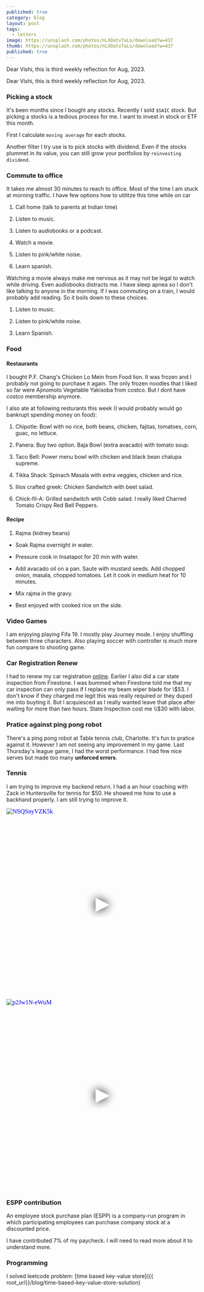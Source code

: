```yaml
---
published: true
category: blog
layout: post
tags: 
  - letters
image: https://unsplash.com/photos/nLXOatvTaLo/download?w=437
thumb: https://unsplash.com/photos/nLXOatvTaLo/download?w=437
published: true
---
```


Dear Vishi, this is third weekly reflection for Aug, 2023.<!-- truncate_here -->

Dear Vishi, this is third weekly reflection for Aug, 2023.

### Picking a stock

It's been months since I bought any stocks. Recently I sold `$SAIC` stock. But picking a stocks is a tedious process for me. I want to invest in stock or ETF this month.

First I calculate `moving average` for each stocks.

Another filter I try use is to pick stocks with dividend. Even if the stocks plummet in its value, you can still grow your portfolios by `reinvesting dividend`.

### Commute to office

It takes me almost 30 minutes to reach to office. Most of the time I am stuck at morning traffic. I have few options how to utilitze this time while on car

1. Call home (talk to parents at Indian time)

2. Listen to music.

3. Listen to audiobooks or a podcast.

4. Watch a movie.

5. Listen to pink/white noise.

6. Learn spanish.

Watching a movie always make me nervous as it may not be legal to watch while driving. Even audiobooks distracts me. I have sleep apnea so I don't like talking to anyone in the morning. If I was commuting on a train, I would probably add reading. So it boils down to these choices. 

1. Listen to music. 

2. Listen to pink/white noise. 

3. Learn Spanish.

### Food

#### Restaurants

I bought P.F. Chang's Chicken Lo Mein from Food lion. It was frozen and I probably not going to purchase it again. The only frozen noodles that I liked so far were Ajinomoto Vegetable Yakisoba from costco. But I dont have costco membership anymore.

I also ate at following resturants this week (I would probably would go bankrupt spending money on food): 

1. Chipotle: Bowl with no rice, both beans, chicken, fajitas, tomatoes, corn, guac, no lettuce.

2. Panera: Buy two option. Baja Bowl (extra avacado) with tomato soup.

3. Taco Bell: Power menu bowl with chicken and black bean chalupa supreme.

4. Tikka Shack: Spinach Masala with extra veggies, chicken and rice.

5. Ilios crafted greek: Chicken Sandwitch with beet salad.

6. Chick-fil-A: Grilled sandwitch wtih Cobb salad. I really liked Charred Tomato Crispy Red Bell Peppers.

#### Recipe

1. Rajma (kidney beans)

* Soak Rajma overnight in water. 

* Pressure cook in Insatapot for 20 min with water. 

* Add avacado oil on a pan. Saute with mustard seeds. Add chopped onion, masala, chopped tomatoes. Let it cook in medium heat for 10 minutes.   

* Mix rajma in the gravy.

* Best enjoyed with cooked rice on the side.


### Video Games

I am enjoying playing Fifa 19. I mostly play Journey mode. I enjoy shuffling between three characters. Also playing soccer with controller is much more fun compare to shooting game.

### Car Registration Renew

I had to renew my car registration [online](https://payments.ncdot.gov/). Earlier I also did a car state inspection from Firestone. I was bummed when Firestone told me that my car inspection can only pass if I replace my beam wiper blade for \\$53. I don't know if they charged me legit this was really required or they duped me into buyting it. But I acquiesced as I really wanted leave that place after waiting for more than two hours. State Inspection cost me \\$30 with labor.

### Pratice against ping pong robot

There's a ping pong robot at Table tennis club, Charlotte. It's fun to pratice against it. However I am not seeing any improvement in my game. Last Thursday's league game, I had the worst performance.  I had few nice serves but made too many **unforced errors**. 

### Tennis

I am trying to improve my backend return. I had a an hour coaching with Zack in Huntersville for tennis for $50. He showed me how to use a backhand properly. I am still trying to improve it.

<iframe
  style="position: relative;  width: 100%;" 
   height="500"
  src="https://www.youtube.com/embed/NSQSnyVZK5k?autoplay=1"
  srcdoc="<style>*{padding:0;margin:0;overflow:hidden}html,body{height:100%}img,span{position:absolute;width:100%;top:0;bottom:0;margin:auto}span{height:1.5em;text-align:center;font:48px/1.5 sans-serif;color:white;text-shadow:0 0 0.5em black}</style><a href=https://www.youtube.com/embed/NSQSnyVZK5k?autoplay=1><img src=https://img.youtube.com/vi/NSQSnyVZK5k/hqdefault.jpg alt='NSQSnyVZK5k'><span>▶</span></a>"
  frameborder="0"
  allow="accelerometer; autoplay; encrypted-media; gyroscope; picture-in-picture"
  allowfullscreen
  title="NSQSnyVZK5k"
></iframe><br>

<iframe
  style="position: relative;  width: 100%;" 
   height="500"
  src="https://www.youtube.com/embed/p2Jw1N-eWuM?autoplay=1"
  srcdoc="<style>*{padding:0;margin:0;overflow:hidden}html,body{height:100%}img,span{position:absolute;width:100%;top:0;bottom:0;margin:auto}span{height:1.5em;text-align:center;font:48px/1.5 sans-serif;color:white;text-shadow:0 0 0.5em black}</style><a href=https://www.youtube.com/embed/p2Jw1N-eWuM?autoplay=1><img src=https://img.youtube.com/vi/p2Jw1N-eWuM/hqdefault.jpg alt='p2Jw1N-eWuM'><span>▶</span></a>"
  frameborder="0"
  allow="accelerometer; autoplay; encrypted-media; gyroscope; picture-in-picture"
  allowfullscreen
  title="p2Jw1N-eWuM"
></iframe><br>

### ESPP contribution

An employee stock purchase plan (ESPP) is a company-run program in which participating employees can purchase company stock at a discounted price.

I have contributed 7% of my paycheck. I will need to read more about it to understand more.

### Programming

I solved leetcode problem: [time based key-value store]({{ root_url}}/blog/time-based-key-value-store-solution)